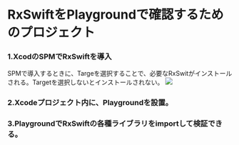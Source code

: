 #  RxSwiftをPlaygroundで確認するためのプロジェクト

### 1.XcodのSPMでRxSwiftを導入
SPMで導入するときに、Targeを選択することで、必要なRxSwitがインストールされる。Targetを選択しないとインストールされない。
<img src="./images/SPM01.png">
### 2.Xcodeプロジェクト内に、Playgroundを設置。
### 3.PlaygroundでRxSwiftの各種ライブラリをimportして検証できる。
